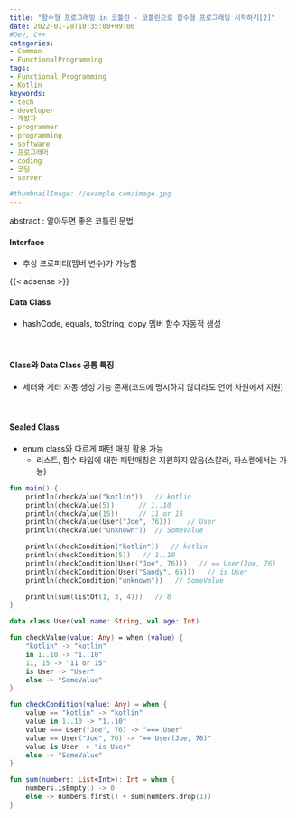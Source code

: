 ```yaml
---
title: "함수형 프로그래밍 in 코틀린 - 코틀린으로 함수형 프로그래밍 시작하기[2]"
date: 2022-01-28T10:35:00+09:00
#Dev, C++
categories:
- Common
- FunctionalProgramming
tags:
- Functional Programming
- Kotlin
keywords:
- tech
- developer
- 개발자
- programmer
- programming
- software
- 프로그래머
- coding
- 코딩
- server

#thumbnailImage: //example.com/image.jpg
---
```


abstract : 알아두면 좋은 코틀린 문법

<!--more-->

#### Interface

- 추상 프로퍼티(멤버 변수)가 가능함

{{< adsense >}}

#### Data Class

- hashCode, equals, toString, copy 멤버 함수 자동적 생성

　

#### Class와 Data Class 공통 특징

- 세터와 게터 자동 생성 기능 존재(코드에 명시하지 않더라도 언어 차원에서 지원)

　

#### Sealed Class

- enum class와 다르게 패턴 매칭 활용 가능
  - 리스트, 함수 타입에 대한 패턴매칭은 지원하지 않음(스칼라, 하스켈에서는 가능)

```kotlin
fun main() {
    println(checkValue("kotlin"))   // kotlin
    println(checkValue(5))      // 1..10
    println(checkValue(15))     // 11 or 15
    println(checkValue(User("Joe", 76)))    // User
    println(checkValue("unknown"))  // SomeValue

    println(checkCondition("kotlin"))   // kotlin
    println(checkCondition(5))   // 1..10
    println(checkCondition(User("Joe", 76)))   // == User(Joe, 76)
    println(checkCondition(User("Sandy", 65)))   // is User
    println(checkCondition("unknown"))   // SomeValue

    println(sum(listOf(1, 3, 4)))   // 8
}

data class User(val name: String, val age: Int)

fun checkValue(value: Any) = when (value) {
    "kotlin" -> "kotlin"
    in 1..10 -> "1..10"
    11, 15 -> "11 or 15"
    is User -> "User"
    else -> "SomeValue"
}

fun checkCondition(value: Any) = when {
    value == "kotlin" -> "kotlin"
    value in 1..10 -> "1..10"
    value === User("Joe", 76) -> "=== User"
    value == User("Joe", 76) -> "== User(Joe, 76)"
    value is User -> "is User"
    else -> "SomeValue"
}

fun sum(numbers: List<Int>): Int = when {
    numbers.isEmpty() -> 0
    else -> numbers.first() + sum(numbers.drop(1))
}
```
